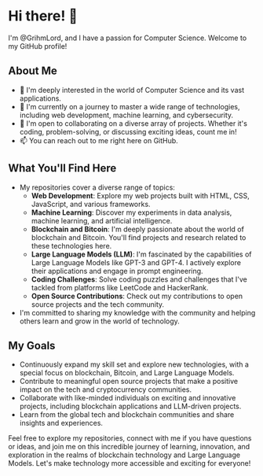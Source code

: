# Hi there! 👋

I'm @GrihmLord, and I have a passion for Computer Science. Welcome to my GitHub profile!

## About Me
- 👀 I'm deeply interested in the world of Computer Science and its vast applications.
- 🌱 I'm currently on a journey to master a wide range of technologies, including web development, machine learning, and cybersecurity.
- 💞️ I'm open to collaborating on a diverse array of projects. Whether it's coding, problem-solving, or discussing exciting ideas, count me in!
- 📫 You can reach out to me right here on GitHub.

## What You'll Find Here
- My repositories cover a diverse range of topics:
  - **Web Development**: Explore my web projects built with HTML, CSS, JavaScript, and various frameworks.
  - **Machine Learning**: Discover my experiments in data analysis, machine learning, and artificial intelligence.
  - **Blockchain and Bitcoin**: I'm deeply passionate about the world of blockchain and Bitcoin. You'll find projects and research related to these technologies here.
  - **Large Language Models (LLM)**: I'm fascinated by the capabilities of Large Language Models like GPT-3 and GPT-4. I actively explore their applications and engage in prompt engineering.
  - **Coding Challenges**: Solve coding puzzles and challenges that I've tackled from platforms like LeetCode and HackerRank.
  - **Open Source Contributions**: Check out my contributions to open source projects and the tech community.
- I'm committed to sharing my knowledge with the community and helping others learn and grow in the world of technology.

## My Goals
- Continuously expand my skill set and explore new technologies, with a special focus on blockchain, Bitcoin, and Large Language Models.
- Contribute to meaningful open source projects that make a positive impact on the tech and cryptocurrency communities.
- Collaborate with like-minded individuals on exciting and innovative projects, including blockchain applications and LLM-driven projects.
- Learn from the global tech and blockchain communities and share insights and experiences.

Feel free to explore my repositories, connect with me if you have questions or ideas, and join me on this incredible journey of learning, innovation, and exploration in the realms of blockchain technology and Large Language Models. Let's make technology more accessible and exciting for everyone!

<!---
GrihmLord/GrihmLord is a ✨ special ✨ repository because its `README.md` (this file) appears on your GitHub profile.
You can click the Preview link to take a look at my latest projects and updates.
--->
